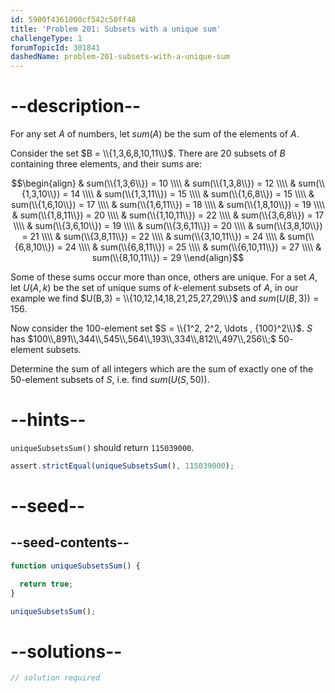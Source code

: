 ```yaml
---
id: 5900f4361000cf542c50ff48
title: 'Problem 201: Subsets with a unique sum'
challengeType: 1
forumTopicId: 301841
dashedName: problem-201-subsets-with-a-unique-sum
---
```


# --description--

For any set $A$ of numbers, let $sum(A)$ be the sum of the elements of $A$.

Consider the set $B = \\{1,3,6,8,10,11\\}$. There are 20 subsets of $B$ containing three elements, and their sums are:

$$\begin{align}
  & sum(\\{1,3,6\\}) = 10 \\\\
  & sum(\\{1,3,8\\}) = 12 \\\\
  & sum(\\{1,3,10\\}) = 14 \\\\
  & sum(\\{1,3,11\\}) = 15 \\\\
  & sum(\\{1,6,8\\}) = 15 \\\\
  & sum(\\{1,6,10\\}) = 17 \\\\
  & sum(\\{1,6,11\\}) = 18 \\\\
  & sum(\\{1,8,10\\}) = 19 \\\\
  & sum(\\{1,8,11\\}) = 20 \\\\
  & sum(\\{1,10,11\\}) = 22 \\\\
  & sum(\\{3,6,8\\}) = 17 \\\\
  & sum(\\{3,6,10\\}) = 19 \\\\
  & sum(\\{3,6,11\\}) = 20 \\\\
  & sum(\\{3,8,10\\}) = 21 \\\\
  & sum(\\{3,8,11\\}) = 22 \\\\
  & sum(\\{3,10,11\\}) = 24 \\\\
  & sum(\\{6,8,10\\}) = 24 \\\\
  & sum(\\{6,8,11\\}) = 25 \\\\
  & sum(\\{6,10,11\\}) = 27 \\\\
  & sum(\\{8,10,11\\}) = 29
\\end{align}$$

Some of these sums occur more than once, others are unique. For a set $A$, let $U(A,k)$ be the set of unique sums of $k$-element subsets of $A$, in our example we find $U(B,3) = \\{10,12,14,18,21,25,27,29\\}$ and $sum(U(B,3)) = 156$.

Now consider the $100$-element set $S = \\{1^2, 2^2, \ldots , {100}^2\\}$. $S$ has $100\\,891\\,344\\,545\\,564\\,193\\,334\\,812\\,497\\,256\\;$ $50$-element subsets.

Determine the sum of all integers which are the sum of exactly one of the $50$-element subsets of $S$, i.e. find $sum(U(S,50))$.

# --hints--

`uniqueSubsetsSum()` should return `115039000`.

```js
assert.strictEqual(uniqueSubsetsSum(), 115039000);
```

# --seed--

## --seed-contents--

```js
function uniqueSubsetsSum() {

  return true;
}

uniqueSubsetsSum();
```

# --solutions--

```js
// solution required
```
